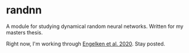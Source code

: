 # randnn

A module for studying dynamical random neural networks.
Written for my masters thesis.

Right now, I'm working through [Engelken et al. 2020](https://arxiv.org/abs/2006.02427).
Stay posted.
